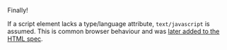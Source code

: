 Finally!

If a script element lacks a type/language attribute, `text/javascript` is assumed. This is common browser behaviour and was [later added to the HTML spec](http://www.whatwg.org/specs/web-apps/current-work/multipage/scripting-1.html#script-processing-prepare).
